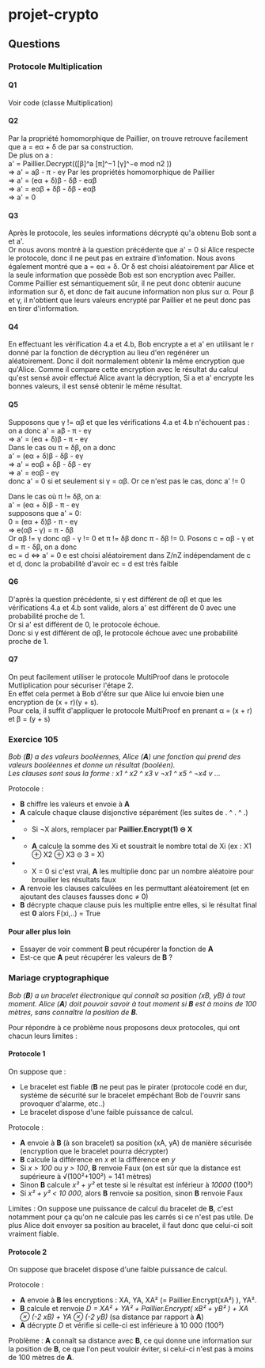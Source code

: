 # projet-crypto

## Questions

### Protocole Multiplication
#### Q1
Voir code (classe Multiplication)

#### Q2
Par la propriété homomorphique de Paillier, on trouve retrouve facilement que a = eα + δ de par sa construction.  
De plus on a :  
a' = Paillier.Decrypt(([β]^a [π]^−1 [γ]^−e mod n2 ))  
=> a' = aβ - π - eγ    Par les propriétés homomorphique de Paillier  
=> a' = (eα + δ)β - δβ - eαβ  
=> a' = eαβ + δβ - δβ - eαβ  
=> a' = 0

#### Q3
Après le protocole, les seules informations décrypté qu'a obtenu Bob sont a et a'.  
Or nous avons montré à la question précédente que a' = 0 si Alice respecte le protocole, donc il ne peut pas en extraire
 d'infomation. Nous avons également montré que a = eα + δ. Or δ est choisi aléatoirement par Alice et la seule 
 information que possède Bob est son encryption avec Pailler. Comme Paillier est sémantiquement sûr, il ne peut donc 
 obtenir aucune information sur δ, et donc de fait aucune information non plus sur α. Pour β et γ, il n'obtient que 
 leurs valeurs encrypté par Paillier et ne peut donc pas en tirer d'information.

#### Q4
En effectuant les vérification 4.a et 4.b, Bob encrypte a et a' en utilisant le r donné par la fonction de décryption au 
lieu d'en regénérer un aléatoirement. Donc il doit normalement obtenir la même encryption que qu'Alice. Comme il compare
cette encryption avec le résultat du calcul qu'est sensé avoir effectué Alice avant la décryption, Si a et a' encrypte les bonnes valeurs,
il est sensé obtenir le même résultat.

#### Q5
Supposons que γ != αβ et que les vérifications 4.a et 4.b n'échouent pas :
on a donc 
a' = aβ - π - eγ  
=> a' = (eα + δ)β -  π - eγ   
Dans le cas ou π = δβ, on a donc   
a' = (eα + δ)β - δβ - eγ  
=> a' = eαβ + δβ - δβ - eγ  
=> a' = eαβ - eγ  
donc a' = 0 si et seulement si γ = αβ. Or ce n'est pas le cas, donc a' != 0

Dans le cas où π != δβ, on a:  
a' = (eα + δ)β -  π - eγ  
supposons que a' = 0:  
0 = (eα + δ)β -  π - eγ  
=> e(αβ - γ) = π - δβ  
Or αβ != γ donc αβ - γ != 0 et π != δβ donc π - δβ != 0. Posons c = αβ - γ et d = π - δβ, on a donc  
ec = d <=> a' = 0
e est choisi aléatoirement dans Z/nZ indépendament de c et d, donc la probabilité d'avoir ec = d est très faible


#### Q6
D'après la question précédente, si γ est différent de αβ et que les vérifications 4.a et 4.b sont valide, alors a' est différent de 0 avec une probabilité proche de 1.  
Or si a' est différent de 0, le protocole échoue.  
Donc si γ est différent de αβ, le protocole échoue avec une probabilité proche de 1.

#### Q7
On peut facilement utiliser le protocole MultiProof dans le protocole Mutliplication pour sécuriser l'étape 2.  
En effet cela permet à Bob d'ếtre sur que Alice lui envoie bien une encryption de (x + r)(y + s).  
Pour cela, il suffit d'appliquer le protocole MultiProof en prenant α = (x + r) et β = (y + s)

### Exercice 105

*Bob (**B**) a des valeurs booléennes, Alice (**A**) une fonction qui prend des valeurs booléennes et donne un résultat (booléen).  
Les clauses sont sous la forme : x1 ^ x2 ^ x3 v ¬x1 ^ x5 ^ ¬x4 v ...*

Protocole :
- **B** chiffre les valeurs et envoie à **A**
- **A** calcule chaque clause disjonctive séparément (les suites de . ^ . ^ .)
- - Si ¬X alors, remplacer par **Paillier.Encrypt(1) ⊝ X**
- - **A** calcule la somme des Xi et soustrait le nombre total de Xi (ex : X1 ⊕ X2 ⊕ X3 ⊝ 3 = X)
- - X = 0 si c'est vrai, **A** les multiplie donc par un nombre aléatoire pour brouiller les résultats faux
- **A** renvoie les clauses calculées en les permuttant aléatoirement (et en ajoutant des clauses fausses donc ≠ 0)
- **B** décrypte chaque clause puis les multiplie entre elles, si le résultat final est **0** alors F(xi,..) = True

#### Pour aller plus loin

- Essayer de voir comment **B** peut récupérer la fonction de **A**
- Est-ce que **A** peut récupérer les valeurs de **B** ?

### Mariage cryptographique

*Bob (**B**) a un bracelet électronique qui connaît sa position (xB, yB) à tout moment. Alice (**A**) doit pouvoir savoir à tout moment si **B** est à moins de 100 mètres, sans connaître la position de **B**.*

Pour répondre à ce problème nous proposons deux protocoles, qui ont chacun leurs limites :

#### Protocole 1

On suppose que :
- Le bracelet est fiable (**B** ne peut pas le pirater (protocole codé en dur, système de sécurité sur le bracelet empêchant Bob de l'ouvrir sans provoquer d'alarme, etc..)
- Le bracelet dispose d'une faible puissance de calcul.

Protocole :
- **A** envoie à **B** (à son bracelet) sa position (xA, yA) de manière sécurisée (encryption que le bracelet pourra décrypter)
- **B** calcule la différence en *x* et la différence en *y*
- Si *x > 100* ou *y > 100*, **B** renvoie Faux (on est sûr que la distance est supérieure à √(100²+100²) = 141 mètres)
- Sinon **B** calcule *x² + y²* et teste si le résultat est inférieur à *10000* (100²)
- Si *x² + y² < 10 000*, alors **B** renvoie sa position, sinon **B** renvoie Faux

Limites : On suppose une puissance de calcul du bracelet de **B**, c'est notamment pour ça qu'on ne calcule pas les carrés si ce n'est pas utile. De plus Alice doit envoyer sa position au bracelet, il faut donc que celui-ci soit vraiment fiable.

#### Protocole 2

On suppose que bracelet dispose d'une faible puissance de calcul.

Protocole :
- **A** envoie à **B** les encryptions : XA, YA, XA² (= Paillier.Encrypt(xA²) ), YA².
- **B** calcule et renvoie *D = XA² + YA² + Paillier.Encrypt( xB² + yB² ) + XA ⊗ (-2 xB) + YA ⊗ (-2 yB)* (sa distance par rapport à **A**)
- **A** décrypte *D* et vérifie si celle-ci est inférieure à 10 000 (100²)

Problème : **A** connaît sa distance avec **B**, ce qui donne une information sur la position de **B**, ce que l'on peut vouloir éviter, si celui-ci n'est pas à moins de 100 mètres de **A**.
